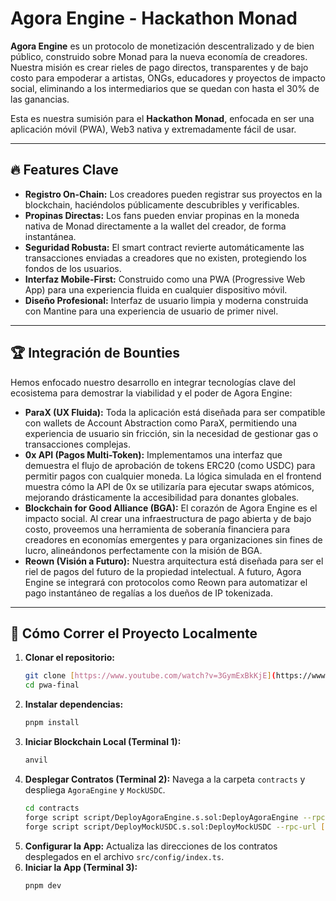 # Agora Engine - Hackathon Monad

**Agora Engine** es un protocolo de monetización descentralizado y de bien público, construido sobre Monad para la nueva economía de creadores. Nuestra misión es crear rieles de pago directos, transparentes y de bajo costo para empoderar a artistas, ONGs, educadores y proyectos de impacto social, eliminando a los intermediarios que se quedan con hasta el 30% de las ganancias.

Esta es nuestra sumisión para el **Hackathon Monad**, enfocada en ser una aplicación móvil (PWA), Web3 nativa y extremadamente fácil de usar.

---

## 🔥 Features Clave

- **Registro On-Chain:** Los creadores pueden registrar sus proyectos en la blockchain, haciéndolos públicamente descubribles y verificables.
- **Propinas Directas:** Los fans pueden enviar propinas en la moneda nativa de Monad directamente a la wallet del creador, de forma instantánea.
- **Seguridad Robusta:** El smart contract revierte automáticamente las transacciones enviadas a creadores que no existen, protegiendo los fondos de los usuarios.
- **Interfaz Mobile-First:** Construido como una PWA (Progressive Web App) para una experiencia fluida en cualquier dispositivo móvil.
- **Diseño Profesional:** Interfaz de usuario limpia y moderna construida con Mantine para una experiencia de usuario de primer nivel.

---

## 🏆 Integración de Bounties

Hemos enfocado nuestro desarrollo en integrar tecnologías clave del ecosistema para demostrar la viabilidad y el poder de Agora Engine:

- **ParaX (UX Fluida):** Toda la aplicación está diseñada para ser compatible con wallets de Account Abstraction como ParaX, permitiendo una experiencia de usuario sin fricción, sin la necesidad de gestionar gas o transacciones complejas.
- **0x API (Pagos Multi-Token):** Implementamos una interfaz que demuestra el flujo de aprobación de tokens ERC20 (como USDC) para permitir pagos con cualquier moneda. La lógica simulada en el frontend muestra cómo la API de 0x se utilizaría para ejecutar swaps atómicos, mejorando drásticamente la accesibilidad para donantes globales.
- **Blockchain for Good Alliance (BGA):** El corazón de Agora Engine es el impacto social. Al crear una infraestructura de pago abierta y de bajo costo, proveemos una herramienta de soberanía financiera para creadores en economías emergentes y para organizaciones sin fines de lucro, alineándonos perfectamente con la misión de BGA.
- **Reown (Visión a Futuro):** Nuestra arquitectura está diseñada para ser el riel de pagos del futuro de la propiedad intelectual. A futuro, Agora Engine se integrará con protocolos como Reown para automatizar el pago instantáneo de regalías a los dueños de IP tokenizada.

---

## 🚀 Cómo Correr el Proyecto Localmente

1.  **Clonar el repositorio:**
    ```bash
    git clone [https://www.youtube.com/watch?v=3GymExBkKjE](https://www.youtube.com/watch?v=3GymExBkKjE)
    cd pwa-final
    ```
2.  **Instalar dependencias:**
    ```bash
    pnpm install
    ```
3.  **Iniciar Blockchain Local (Terminal 1):**
    ```bash
    anvil
    ```
4.  **Desplegar Contratos (Terminal 2):**
    Navega a la carpeta `contracts` y despliega `AgoraEngine` y `MockUSDC`.
    ```bash
    cd contracts
    forge script script/DeployAgoraEngine.s.sol:DeployAgoraEngine --rpc-url [http://127.0.0.1:8545](http://127.0.0.1:8545) --private-key <TU_LLAVE_PRIVADA_DE_ANVIL> --broadcast
    forge script script/DeployMockUSDC.s.sol:DeployMockUSDC --rpc-url [http://127.0.0.1:8545](http://127.0.0.1:8545) --private-key <TU_LLAVE_PRIVADA_DE_ANVIL> --broadcast
    ```
5.  **Configurar la App:**
    Actualiza las direcciones de los contratos desplegados en el archivo `src/config/index.ts`.
6.  **Iniciar la App (Terminal 3):**
    ```bash
    pnpm dev
    ```